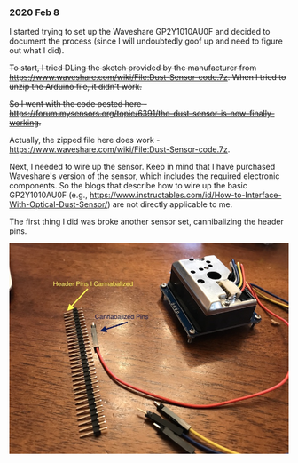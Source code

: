 ### 2020 Feb 8 

I started trying to set up the Waveshare GP2Y1010AU0F and decided to document the process (since I will undoubtedly goof up and need to figure out what I did).

~~To start, I tried DLing the sketch provided by the manufacturer from https://www.waveshare.com/wiki/File:Dust-Sensor-code.7z. When I tried to unzip the Arduino file, it didn't work.~~

~~So I went with the code posted here - https://forum.mysensors.org/topic/6391/the-dust-sensor-is-now-finally-working.~~

Actually, the zipped file here does work - https://www.waveshare.com/wiki/File:Dust-Sensor-code.7z.

Next, I needed to wire up the sensor. Keep in mind that I have purchased Waveshare's version of the sensor, which includes the required electronic components. So the blogs that describe how to wire up the basic GP2Y1010AU0F (e.g., https://www.instructables.com/id/How-to-Interface-With-Optical-Dust-Sensor/) are not directly applicable to me.

The first thing I did was broke another sensor set, cannibalizing the header pins.

![Header Pin](https://github.com/BoiseStatePlanetary/Dust-Sensor-Experiments-with-Arduino/blob/master/Setting_Up_Waveshare_GP2Y1010AU0F/IMG_0239.jpg "Cannibalizing Header Pins")
